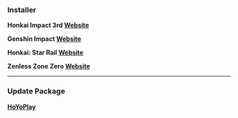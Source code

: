 ### Installer

**Honkai Impact 3rd
[Website](https://autopatchglb.honkaiimpact3.com/ptpublic/bh3_hoyoplay/20250312141404_llg0JmCuCVuMV4hE/VYTpXlbWo8_1.5.2.229_1_0_hi3_gw_pc_prod_202503111125_HNtHEpCo.exe)**

**Genshin Impact 
[Website](https://download-porter.hoyoverse.com/download-porter/2025/03/27/GenshinImpact_install_202503072011.exe)**

**Honkai: Star Rail 
[Website](https://download-porter.hoyoverse.com/download-porter/2025/03/27/3.2_0327_setup_hoyoverse.exe)**

**Zenless Zone Zero
[Website](https://download-porter.hoyoverse.com/download-porter/2025/03/29/20250324175954_rToKo5BMdDH0jzBfZenlessZoneZero_setup_202503241500.exe)**

---

### Update Package
**[HoYoPlay](https://hyp-webstatic.hoyoverse.com/hyp-client/VYTpXlbWo8_1.5.2.229_1_0_cps_hyp_global_VYTpXlbWo8_20hoyoverse_202503251048_cTZwNCNT.zip)**
